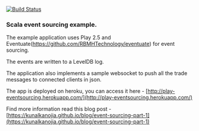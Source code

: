 [![Build Status](https://travis-ci.org/kunalkanojia/react-play-eventsourcing.svg?branch=master)](https://travis-ci.org/kunalkanojia/react-play-eventsourcing)

### Scala event sourcing example.

The example application uses Play 2.5 and Eventuate(https://github.com/RBMHTechnology/eventuate) for event sourcing.

The events are written to a LevelDB log.

The application also implements a sample websocket to push all the trade messages to connected clients in json.

The app is deployed on heroku, you can access it here - [http://play-eventsourcing.herokuapp.com/](http://play-eventsourcing.herokuapp.com/)


Find more information read this blog post - [https://kunalkanojia.github.io/blog/event-sourcing-part-1](https://kunalkanojia.github.io/blog/event-sourcing-part-1)
